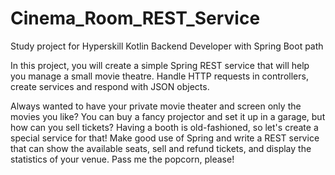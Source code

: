 # Cinema_Room_REST_Service
Study project for Hyperskill Kotlin Backend Developer with Spring Boot path

In this project, you will create a simple Spring REST service that will help you manage a small movie theatre. Handle HTTP requests in controllers, create services and respond with JSON objects.

Always wanted to have your private movie theater and screen only the movies you like? You can buy a fancy projector and set it up in a garage, but how can you sell tickets? 
Having a booth is old-fashioned, so let's create a special service for that! Make good use of Spring and write a REST service that can show the available seats, sell and refund tickets, and display the statistics of your venue. 
Pass me the popcorn, please!

